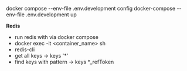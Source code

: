 docker compose --env-file .env.development config
docker-compose --env-file .env.development up

**Redis**

- run redis with via docker compose
- docker exec -it <container_name> sh
- redis-cli
- get all keys -> keys '\*'
- find keys with pattern -> keys \*\_refToken
